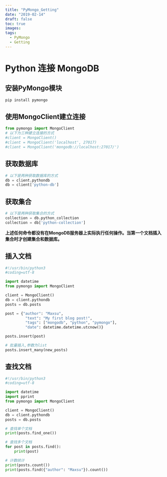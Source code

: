 ```yaml
---
title: "PyMongo_Getting"
date: "2019-02-14"
draft: false
toc: true
images:
tags: 
  - PyMongo
  - Getting
---
```


# Python 连接 MongoDB

## 安装PyMongo模块

```python
pip install pymongo
```

## 使用MongoClient建立连接

```python
from pymongo import MongoClient
# 以下为三种建立连接的方式
#client = MongoClient()
#client = MongoClient('localhost', 27017)
#client = MongoClient('mongodb://localhost:27017/')
```

## 获取数据库

```python
# 以下是两种获取数据库的方式
db = client.pythondb
db = client['python-db']
```

## 获取集合

```python
# 以下是两种获取集合的方式
collection = db.python_collection
collection = db['python-collection']
```

**上述任何命令都没有在MongoDB服务器上实际执行任何操作。当第一个文档插入集合时才创建集合和数据库。**

## 插入文档

```python
#!/usr/bin/python3
#coding=utf-8

import datetime
from pymongo import MongoClient

client = MongoClient()
db = client.pythondb
posts = db.posts

post = {"author": "Maxsu",
         "text": "My first blog post!",
         "tags": ["mongodb", "python", "pymongo"],
         "date": datetime.datetime.utcnow()}

posts.insert(post)

# 批量插入,参数为list
posts.insert_many(new_posts)
```

## 查找文档

```python
#!/usr/bin/python3
#coding=utf-8

import datetime
import pprint
from pymongo import MongoClient

client = MongoClient()
db = client.pythondb
posts = db.posts

# 查找单个文档
print(posts.find_one())

# 查找多个文档
for post in posts.find():
    print(post)

# 计数统计
print(posts.count())
print(posts.find({"author": "Maxsu"}).count())
```
